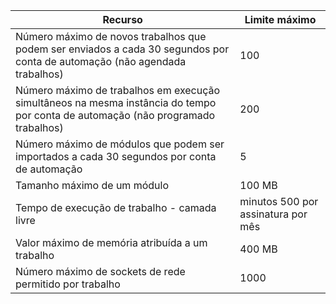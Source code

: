 Recurso|Limite máximo
---|---
Número máximo de novos trabalhos que podem ser enviados a cada 30 segundos por conta de automação (não agendada trabalhos)|100
Número máximo de trabalhos em execução simultâneos na mesma instância do tempo por conta de automação (não programado trabalhos)|200
Número máximo de módulos que podem ser importados a cada 30 segundos por conta de automação|5
Tamanho máximo de um módulo|100 MB
Tempo de execução de trabalho - camada livre|minutos 500 por assinatura por mês
Valor máximo de memória atribuída a um trabalho |400 MB
Número máximo de sockets de rede permitido por trabalho|1000